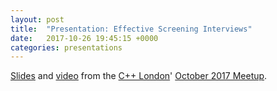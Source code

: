 ```yaml
---
layout: post
title:  "Presentation: Effective Screening Interviews"
date:   2017-10-26 19:45:15 +0000
categories: presentations
---
```

[Slides](https://andrew-gresyk.github.io/attachments/effective-screening-interviews.pdf) and [video](https://www.youtube.com/watch?v=vIVZsVneVDg&t=4497) from the [C++ London](https://www.meetup.com/CppLondon/)' [October 2017 Meetup](https://www.meetup.com/CppLondon/events/243386512/).
